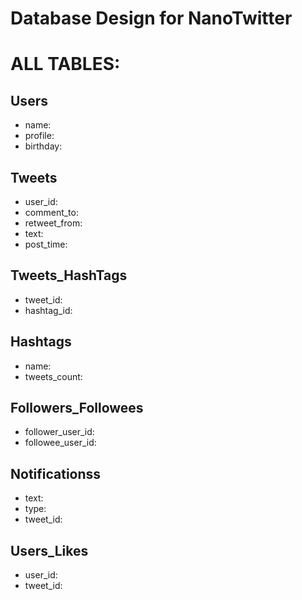 # Database Design for NanoTwitter

# ALL TABLES:

## Users
* name:
* profile:
* birthday:

## Tweets
* user_id:
* comment_to:
* retweet_from:
* text:
* post_time:

## Tweets_HashTags
* tweet_id:
* hashtag_id:

## Hashtags
* name:
* tweets_count:

## Followers_Followees
* follower_user_id:
* followee_user_id:

## Notificationss
* text:
* type:
* tweet_id:

## Users_Likes
* user_id:
* tweet_id: